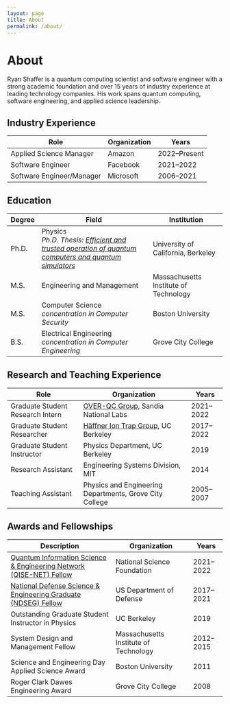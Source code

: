```yaml
---
layout: page
title: About
permalink: /about/
---
```


# About

Ryan Shaffer is a quantum computing scientist and software engineer with a strong academic foundation and over 15 years of industry experience at leading technology companies. His work spans quantum computing, software engineering, and applied science leadership.

## Industry Experience

| **Role**                          | **Organization**       | **Years**       |
|-----------------------------------|------------------------|-----------------|
| Applied Science Manager           | Amazon                | 2022–Present   |
| Software Engineer                 | Facebook              | 2021–2022      |
| Software Engineer/Manager         | Microsoft             | 2006–2021      |

## Education

| **Degree**                        | **Field**                     | **Institution**                     |
|-----------------------------------|-------------------------------|-------------------------------------|
| Ph.D.                             | Physics<br/>*Ph.D. Thesis: [Efficient and trusted operation of quantum computers and quantum simulators](https://ions.berkeley.edu/publications/Shaffer_Thesis.pdf)*                       | University of California, Berkeley |
| M.S.                              | Engineering and Management    | Massachusetts Institute of Technology |
| M.S.                              | Computer Science<br/>*concentration in Computer Security*             | Boston University                  |
| B.S.                              | Electrical Engineering<br/>*concentration in Computer Engineering*        | Grove City College                 |

## Research and Teaching Experience

| **Role**                          | **Organization**                                      | **Years**       |
|-----------------------------------|------------------------------------------------------|-----------------|
| Graduate Student Research Intern  | [OVER-QC Group](https://overqc.sandia.gov/), Sandia National Labs | 2021–2022      |
| Graduate Student Researcher       | [Häffner Ion Trap Group](https://ions.berkeley.edu/), UC Berkeley | 2017–2022      |
| Graduate Student Instructor       | Physics Department, UC Berkeley                     | 2019            |
| Research Assistant                | Engineering Systems Division, MIT                   | 2014            |
| Teaching Assistant                | Physics and Engineering Departments, Grove City College | 2005–2007      |

## Awards and Fellowships

| **Description**                                                                 | **Organization**                                      | **Years**       |
|---------------------------------------------------------------------------|------------------------------------------------------|-----------------|
| [Quantum Information Science & Engineering Network (QISE-NET) Fellow](https://qisenet.uchicago.edu/) | National Science Foundation                          | 2021–2022      |
| [National Defense Science & Engineering Graduate (NDSEG) Fellow](https://ndseg.org/) | US Department of Defense                                | 2017–2021      |
| Outstanding Graduate Student Instructor in Physics                       | UC Berkeley                                          | 2019            |
| System Design and Management Fellow                                      | Massachusetts Institute of Technology               | 2012–2015      |
| Science and Engineering Day Applied Science Award                        | Boston University                                    | 2011            |
| Roger Clark Dawes Engineering Award                                      | Grove City College                                   | 2008            |

